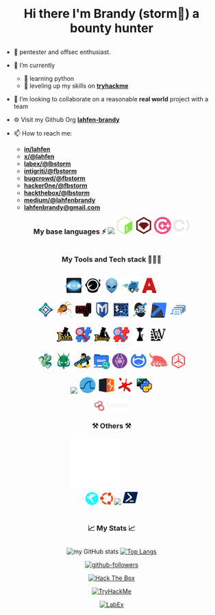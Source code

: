 <!--
get icon list here
https://github.com/tandpfun/skill-icons?tab=readme-ov-file#icons-list
-->

<h1 align="center" style="display: inline-block; margin: 1rem auto">
 Hi there  I'm Brandy (storm🎃) a bounty hunter
</h1>

- 🔭 pentester and offsec enthusiast.

- 🧠 I’m currently
  - 🦀 learning python
  - 🚀 leveling up my skills on **[tryhackme](https://tryhackme.com/p/Lbstorm)**

- 👯 I’m looking to collaborate on a reasonable **real world** project with a team
<!-- - 🤔 I’m looking for help with ... -->
- ⚙️ Visit my Github Org **[lahfen-brandy](https://github.com/lahfen-brandy)**

- 📫 How to reach me:
  - **[in/lahfen](https://www.linkedin.com/in/lahfen-brandy-82a296353/)**
  - **[x/@lahfen](https://x.com/LahfenB34295)**
  - **[labex/@lbstorm](https://labex.io/users/lb-storm-38355818)**
  - **[intigriti/@fbstorm](https://app.intigriti.com/researcher/profile/fbstorm)**
  - **[bugcrowd/@fbstorm](https://bugcrowd.com/h/fbstorm)**
  - **[hacker0ne/@fbstorm](https://hackerone.com/fbstorma)**
  - **[hackthebox/@lbstorm](https://app.hackthebox.com/users/2388971)**
  - **[medium/@lahfenbrandy](https://medium.com/@lahfenbrandy)**
  - **<lahfenbrandy@gmail.com>**

<!-- - 😄 Pronouns: He/Him -->
<!-- - ⚡⚡ Fun fact:  -->

<!--
cool flowery effect
<img align="left" src="https://user-images.githubusercontent.com/65187002/144930161-2f783401-8d27-4fdf-a2f7-cc0ba32f1f1f.gif" width="30%" style="display:inline;">
<img align="right" src="https://user-images.githubusercontent.com/65187002/144930161-2f783401-8d27-4fdf-a2f7-cc0ba32f1f1f.gif" width="30%" style="display:inline;">
-->

<div align="center">
  <h3 style="display: inline-block">
    My base languages ⚡
  </h3>

  <img src="https://skillicons.dev/icons?i=py" width="40"/>
  <img src="./Languages/image-4.png" width="40">
  <img src="./Languages/image-6.png" width="40">
  <img src="./Languages/image-7.png" width="40">
  <img src="./Languages/image-8.png" width="40">
</div>

<div align="center">
  <h3 style="display: inline-block">
    My Tools and Tech stack 👨🏻‍💻
  </h3>

  <img src="./Tools/nmap-logo.svg" width="40" /> <img src="./Tools/subfinder-logo.svg" width="40"/> <img src="./Tools/nikto-logo.svg" width="40" /> <img src="./Tools/gobuster-logo.svg" width="40" /> <img src="./Tools/amass-logo.svg" width="40" />

<img src="./Tools/dirsearch-logo.svg" width="40" /> <img src="./Tools/exploitdb-logo.svg" width="40" /> <img src="./Tools/sqlmap-logo.svg" width="40" /> <img src="./Tools/metasploit-logo.svg" width="40" /> <img src="./Tools/webshells-logo.svg" width="40" /> <img src="./Tools/aircrack-ng-logo.svg" width="40" /> <img src="./Tools/responder-logo.svg" width="40" /> <img src="./Tools/seclists-logo.svg" width="40" />

 <img src="./Tools/john-logo.svg" width="40" /> <img src="./Tools/hash-identifier-logo.svg" width="40" /> <img src="./Tools/johnny-logo.svg" width="40" /> <img src="./Tools/hashid-logo.svg" width="40" /> <img src="./Tools/hashcat-logo.svg" width="40" /> <img src="./Tools/wordlists-logo.svg" width="40" />

  <img src="./Tools/hydra-logo.svg" width="40" /> <img src="./Tools/crackmapexec-logo.svg" width="40" /> <img src="./Tools/enum4linux-logo.svg" width="40" /> <img src="./Tools/smbmap-logo.svg" width="40" /> <img src="./Tools/netexec-logo.svg" width="40" /> <img src="./Tools/netcat-logo.svg" width="40" /> <img src="./Tools/bloodhound-logo.svg" width="45" /> <img src="./Tools/theharvester-logo.svg" width="40" />
  
  <img src="https://skillicons.dev/icons?i=github" width="40"/> <img src="./Tools/wireshark-logo.svg" width="40" /> <img src="./Tools/burpsuite-logo.svg" width="40" /> <img src="./Tools/ollydbg-logo.svg" width="40" /> <img src="./Tools/impacket-logo.svg" width="40" />

  <img src="./Tools/shodan.webp" width="80" />
</div>

<div align="center">
  <h3 style="display: inline-block">
    ⚒️ Others ⚒️
  </h3>
  <div style="dispaly:flex; width: 200px; position: relative; align-items:center; justify-content:center">
 <img src="./OS'/image-1.png" width="120" style="margin-right:80px; cursor:pointer"/> <img src="./OS'/image-3.png" width="30"style="cursor:pointer"/> <img src="./OS'/image.png" width="30" yy/> <img src="https://skillicons.dev/icons?i=windows" width="30"/> <img src="./Languages/image-5.png" width="35"/>
 </div> 
</div>
</br>
<div align="center">
  <h3 style="display: inline-block"> 
    📈 My Stats 📈
  </h3>

  ![my GitHub stats](https://github-readme-stats.vercel.app/api?username=lahfen-brandy&show_icons=true&hide=&count_private=true&title_color=3382ed&text_color=ffffff&icon_color=22c55e&bg_color=000000&hide_border=true&show_icons=true) [![Top Langs](https://github-readme-stats.vercel.app/api/top-langs/?username=lahfen-brandy&layout=compact&title_color=3382ed&text_color=ffffff&icon_color=22c55e&bg_color=000000&hide_border=true&locale=en)](https://github.com/anuraghazra/github-readme-stats)


  [![github-followers](https://img.shields.io/github/followers/lahfen-brandy?logo=github&style=for-the-badge&color=22c55e&labelColor=000000)](https://github.com/lahfen-brandy)

  [![Hack The Box](https://img.shields.io/badge/Hack%20The%20Box-6CC644?style=flat-square&logo=hackthebox&logoColor=black)](https://app.hackthebox.com/users/2388971) 

[![TryHackMe](https://img.shields.io/badge/TryHackMe-FF4769?style=flat-square&logo=tryhackme&logoColor=black)](https://tryhackme.com/p/Lbstorm)  

[![LabEx](https://img.shields.io/badge/LabEx-008080?style=flat-square&logo=linux&logoColor=black)](https://labex.io/users/lb-storm-38355818)
</div>